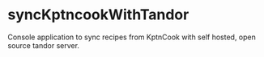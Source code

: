 # syncKptncookWithTandor
Console application to sync recipes from KptnCook with self hosted, open source tandor server.
